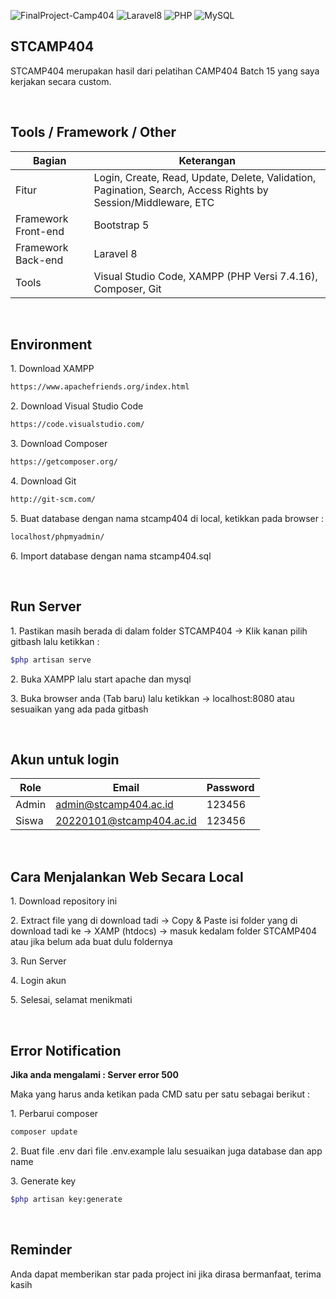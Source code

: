 ![FinalProject-Camp404](https://img.shields.io/badge/FinalProject-Camp404-blue?logo=github&color=%23F7DF1E)
![Laravel8](https://img.shields.io/badge/-Laravel8-white?style=flat&logo=laravel)
![PHP](https://img.shields.io/badge/-PHP-grey.svg?&logo=PHP&logoColor=white)
![MySQL](https://img.shields.io/badge/-MySQL-blue.svg?style=flat&logo=mysql&logoColor=white)

## STCAMP404
<p>STCAMP404 merupakan hasil dari pelatihan CAMP404 Batch 15 yang saya kerjakan secara custom.</p>

<br>

## Tools / Framework / Other
| Bagian | Keterangan |
| --- | --- |
| Fitur | Login, Create, Read, Update, Delete, Validation, Pagination, Search, Access Rights by Session/Middleware, ETC |
| Framework Front-end | Bootstrap 5 |
| Framework Back-end | Laravel 8 |
| Tools | Visual Studio Code, XAMPP (PHP Versi 7.4.16), Composer, Git |

<br>

## Environment
<p>1. Download XAMPP</p>

```bash
https://www.apachefriends.org/index.html
```

<p>2. Download Visual Studio Code</p>

```bash
https://code.visualstudio.com/
```

<p>3. Download Composer</p>

```bash
https://getcomposer.org/
```

<p>4. Download Git</p>

```bash
http://git-scm.com/
```

<p>5. Buat database dengan nama stcamp404 di local, ketikkan pada browser :</p>

```bash
localhost/phpmyadmin/
```

<p>6. Import database dengan nama stcamp404.sql</p>

<br>

## Run Server
<p>1. Pastikan masih berada di dalam folder STCAMP404 -> Klik kanan pilih gitbash lalu ketikkan :</p>

```bash
$php artisan serve
```

<p>2. Buka XAMPP lalu start apache dan mysql</p>
<p>3. Buka browser anda (Tab baru) lalu ketikkan -> localhost:8080 atau sesuaikan yang ada pada gitbash</p>

<br>

## Akun untuk login
| Role | Email | Password |
| --- | --- | --- |
| Admin | admin@stcamp404.ac.id | 123456 |
| Siswa | 20220101@stcamp404.ac.id | 123456 |

<br>

## Cara Menjalankan Web Secara Local
<p>1. Download repository ini</p>
<p>2. Extract file yang di download tadi -> Copy & Paste isi folder yang di download tadi ke -> XAMP (htdocs) -> masuk kedalam folder STCAMP404 atau jika belum ada buat dulu foldernya</p>
<p>3. Run Server</p>
<p>4. Login akun</p>
<p>5. Selesai, selamat menikmati</p>

<br>

## Error Notification
<strong>Jika anda mengalami : Server error 500</strong>

<p>Maka yang harus anda ketikan pada CMD satu per satu sebagai berikut :</p>
<p>1. Perbarui composer</p>

```bash
composer update
```

<p>2. Buat file .env dari file .env.example lalu sesuaikan juga database dan app name</p>
<p>3. Generate key</p>

```bash
$php artisan key:generate
```

<br>

## Reminder
<p>Anda dapat memberikan star pada project ini jika dirasa bermanfaat, terima kasih</p>
